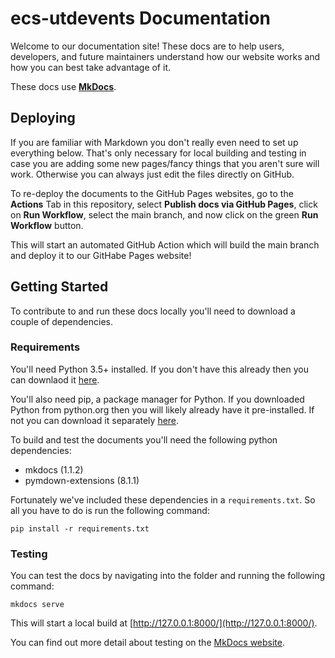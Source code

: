 # ecs-utdevents Documentation

Welcome to our documentation site! These docs are to help users, developers, and future maintainers understand how our website works and how you can best take advantage of it.

These docs use [**MkDocs**](https://www.mkdocs.org/).

## Deploying
If you are familiar with Markdown you don't really even need to set up everything below. That's only necessary for local building and testing in case you are adding some new pages/fancy things that you aren't sure will work. Otherwise you can always just edit the files directly on GitHub.

To re-deploy the documents to the GitHub Pages websites, go to the **Actions** Tab in this repository, select **Publish docs via GitHub Pages**, click on **Run Workflow**, select the main branch, and now click on the green **Run Workflow** button.

This will start an automated GitHub Action which will build the main branch and deploy it to our GitHabe Pages website!

## Getting Started
To contribute to and run these docs locally you'll need to download a couple of dependencies.

### Requirements
You'll need Python 3.5+ installed. If you don't have this already then you can downlaod it [here](https://www.python.org/downloads/).

You'll also need pip, a package manager for Python. If you downloaded Python from python.org then you will likely already have it pre-installed. If not you can download it separately [here](https://pip.pypa.io/en/stable/installing/).

To build and test the documents you'll need the following python dependencies:
- mkdocs (1.1.2)
- pymdown-extensions (8.1.1)

Fortunately we've included these dependencies in a `requirements.txt`. So all you have to do is run the following command:

`pip install -r requirements.txt`

### Testing
You can test the docs by navigating into the folder and running the following command:

`mkdocs serve`

This will start a local build at [http://127.0.0.1:8000/](http://127.0.0.1:8000/).

You can find out more detail about testing on the [MkDocs website](https://www.mkdocs.org/#getting-started).

